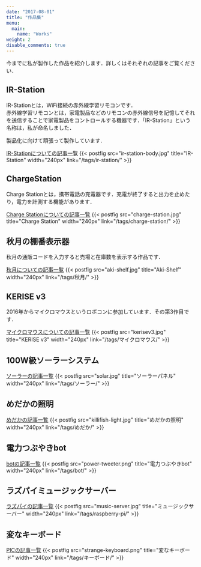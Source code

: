 ```yaml
---
date: "2017-08-01"
title: "作品集"
menu:
  main:
    name: "Works"
weight: 2
disable_comments: true
---
```


今までに私が製作した作品を紹介します．詳しくはそれぞれの記事をご覧ください．

## IR-Station

IR-Stationとは，WiFi接続の赤外線学習リモコンです．  
赤外線学習リモコンとは，家電製品などのリモコンの赤外線信号を記憶してそれを送信することで家電製品をコントロールする機器です．「IR-Station」という名称は，私が命名しました．

製品化に向けて頑張って製作しています．

[IR-Stationについての記事一覧](/tags/ir-station/)
{{< postfig src="ir-station-body.jpg" title="IR-Station" width="240px" link="/tags/ir-station/" >}}

## ChargeStation

Charge Stationとは，携帯電話の充電器です．充電が終了すると出力を止めたり，電力を計測する機能があります．

[Charge Stationについての記事一覧](/tags/charge-station/)
{{< postfig src="charge-station.jpg" title="Charge Station" width="240px" link="/tags/charge-station/" >}}

## 秋月の棚番表示器

秋月の通販コードを入力すると売場と在庫数を表示する作品です．

[秋月についての記事一覧](/tags/秋月/)
{{< postfig src="aki-shelf.jpg" title="Aki-Shelf" width="240px" link="/tags/秋月/" >}}

## KERISE v3

2016年からマイクロマウスというロボコンに参加しています．その第3作目です．

[マイクロマウスについての記事一覧](/tags/マイクロマウス/)
{{< postfig src="kerisev3.jpg" title="KERISE v3" width="240px" link="/tags/マイクロマウス/" >}}

## 100W級ソーラーシステム

[ソーラーの記事一覧](/tags/ソーラー/)
{{< postfig src="solar.jpg" title="ソーラーパネル" width="240px" link="/tags/ソーラー/" >}}

## めだかの照明

[めだかの記事一覧](/tags/めだか/)
{{< postfig src="killifish-light.jpg" title="めだかの照明" width="240px" link="/tags/めだか/" >}}

## 電力つぶやきbot

[botの記事一覧](/tags/bot/)
{{< postfig src="power-tweeter.png" title="電力つぶやきbot" width="240px" link="/tags/bot/" >}}

## ラズパイミュージックサーバー

[ラズパイの記事一覧](/tags/raspberry-pi/)
{{< postfig src="music-server.jpg" title="ミュージックサーバー" width="240px" link="/tags/raspberry-pi/" >}}

## 変なキーボード

[PICの記事一覧](/tags/pic/)
{{< postfig src="strange-keyboard.png" title="変なキーボード" width="240px" link="/tags/キーボード/" >}}



